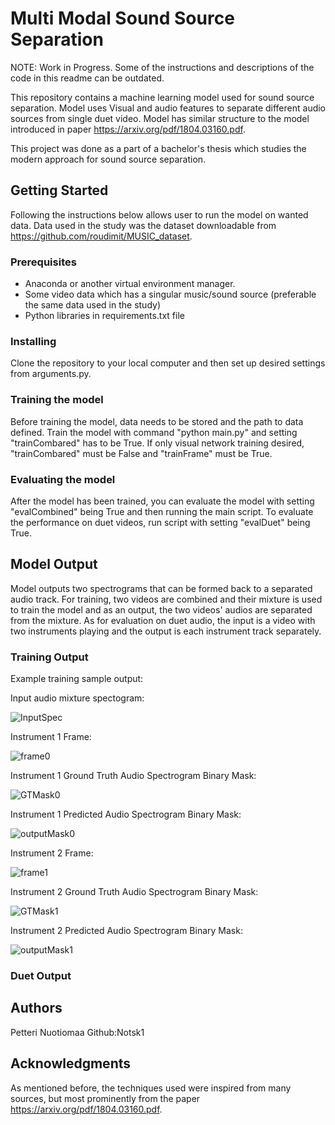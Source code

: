 # Multi Modal Sound Source Separation 

NOTE: Work in Progress. Some of the instructions and descriptions of the code in this readme can be outdated. 

This repository contains a machine learning model used for sound source separation. Model uses Visual and audio features to separate different audio sources from single duet video. Model has similar structure to the model introduced in paper https://arxiv.org/pdf/1804.03160.pdf.  

This project was done as a part of a bachelor's thesis which studies the modern approach for sound source separation. 

## Getting Started 

Following the instructions below allows user to run the model on wanted data. Data used in the study was the dataset downloadable from 
https://github.com/roudimit/MUSIC_dataset. 

### Prerequisites 

- Anaconda or another virtual environment manager. 
- Some video data which has a singular music/sound source (preferable the same data used in the study) 
- Python libraries in requirements.txt file 

### Installing 

Clone the repository to your local computer and then set up desired settings from arguments.py.  

### Training the model 

Before training the model, data needs to be stored and the path to data defined. Train the model with command "python main.py" and setting "trainCombared" has to be True. If only visual network training desired, "trainCombared" must be False and "trainFrame" must be True. 

### Evaluating the model 

After the model has been trained, you can evaluate the model with setting "evalCombined" being True and then running the main script. To evaluate the performance on duet videos, run script with setting "evalDuet" being True. 

## Model Output 

Model outputs two spectrograms that can be formed back to a separated audio track. For training, two videos are combined and their mixture is used to train the model and as an output, the two videos' audios are separated from the mixture. As for evaluation on duet audio, the input is a video with two instruments playing and the output is each instrument track separately. 

### Training Output

Example training sample output:

Input audio mixture spectogram:

![InputSpec](https://user-images.githubusercontent.com/66205961/217004727-c2b5171b-7703-4bfd-a98f-e006d14e86ec.png)

Instrument 1 Frame: 

![frame0](https://user-images.githubusercontent.com/66205961/216768730-4493b26f-9d1a-45ed-8bb8-8c0f8f790fef.png) 

Instrument 1 Ground Truth Audio Spectrogram Binary Mask: 

![GTMask0](https://user-images.githubusercontent.com/66205961/216768765-0267bf45-459e-443f-9e1e-ca668e831cd4.png) 

Instrument 1 Predicted Audio Spectrogram Binary Mask: 

![outputMask0](https://user-images.githubusercontent.com/66205961/216768912-f9cda656-a610-4ef0-aa15-91f3bf5ea549.png) 

Instrument 2 Frame: 

![frame1](https://user-images.githubusercontent.com/66205961/216768802-1fff3aab-b674-4599-bbfb-1967e8d10e04.png) 

Instrument 2 Ground Truth Audio Spectrogram Binary Mask: 

![GTMask1](https://user-images.githubusercontent.com/66205961/216768845-186f9157-fcd5-4378-aceb-f1bdb60fbb5f.png) 

Instrument 2 Predicted Audio Spectrogram Binary Mask: 

![outputMask1](https://user-images.githubusercontent.com/66205961/216768848-7909e83e-5aab-450a-b251-3f9f55be0ad7.png) 

### Duet Output 

## Authors 

Petteri Nuotiomaa Github:Notsk1

## Acknowledgments 

As mentioned before, the techniques used were inspired from many sources, but most prominently from the paper https://arxiv.org/pdf/1804.03160.pdf.
